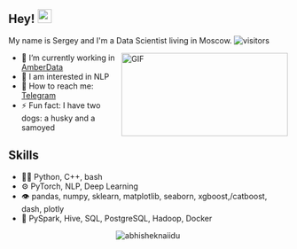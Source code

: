
## Hey! <img src="https://media.giphy.com/media/hvRJCLFzcasrR4ia7z/giphy.gif" width="25px">
My name is Sergey and I'm a Data Scientist living in Moscow. ![visitors](https://gpvc.arturio.dev/slgero)   

<img align="right" alt="GIF" src="https://github.com/abhisheknaiidu/abhisheknaiidu/blob/master/code.gif?raw=true" width="300" height="150" />

- 🔭 I’m currently working in [AmberData](https://amberdata.ru/)
- 🤔 I am interested in NLP
- 💬 How to reach me: [Telegram](https://t.me/slgero)
- ⚡ Fun fact: I have two dogs: a husky and a samoyed

## Skills
- 👨‍💻 Python, C++, bash
- ⚙️ PyTorch, NLP, Deep Learning
- 👁️ pandas, numpy, sklearn, matplotlib, seaborn, xgboost,/catboost, dash, plotly
- 💽 PySpark, Hive, SQL, PostgreSQL, Hadoop, Docker

<p align="center"> <img src="https://github-readme-stats.vercel.app/api?username=slgero&show_icons=true&hide_border=true&theme=gotham" alt="abhisheknaiidu" />
